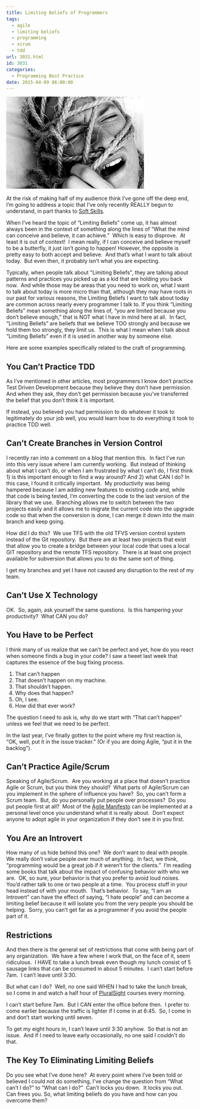 ```yaml
---
title: Limiting Beliefs of Programmers
tags:
  - agile
  - limiting beliefs
  - programming
  - scrum
  - tdd
url: 3031.html
id: 3031
categories:
  - Programming Best Practice
date: 2015-04-09 06:00:00
---
```


![scream](/uploads/2015/03/ppl-men-026.jpg "scream")

At the risk of making half of my audience think I’ve gone off the deep end, I’m going to address a topic that I’ve only recently REALLY begun to understand, in part thanks to [Soft Skills](/softSkills).

When I’ve heard the topic of “Limiting Beliefs” come up, it has almost always been in the context of something along the lines of “What the mind can conceive and believe, it can achieve.”  Which is easy to disprove.  At least it is out of context!  I mean really, if I can conceive and believe myself to be a butterfly, it just isn’t going to happen! However, the opposite is pretty easy to both accept and believe.  And that’s what I want to talk about today.  But even then, it probably isn’t what you are expecting.

<!-- more -->

Typically, when people talk about "Limiting Beliefs", they are talking about patterns and practices you picked up as a kid that are holding you back now.  And while those may be areas that you need to work on, what I want to talk about today is more micro than that, although they may have roots in our past for various reasons, the Limiting Beliefs I want to talk about today are common across nearly every programmer I talk to.  If you think “Limiting Beliefs” mean something along the lines of, “you are limited because you don’t believe enough,” that is NOT what I have in mind here at all.  In fact, “Limiting Beliefs” are beliefs that we believe TOO strongly and because we hold them too strongly, they limit us.  This is what I mean when I talk about “Limiting Beliefs” even if it is used in another way by someone else.

Here are some examples specifically related to the craft of programming.

You Can’t Practice TDD
----------------------

As I’ve mentioned in other articles, most programmers I know don’t practice Test Driven Development because they believe they don’t have permission.  And when they ask, they don’t get permission because you’ve transferred the belief that you don’t think it is important.

If instead, you believed you had permission to do whatever it took to legitimately do your job well, you would learn how to do everything it took to practice TDD well.

Can’t Create Branches in Version Control
----------------------------------------

I recently ran into a comment on a blog that mention this.  In fact I’ve run into this very issue where I am currently working.  But instead of thinking about what I can’t do, or when I am frustrated by what I can’t do, I first think 1) is this important enough to find a way around? And 2) what CAN I do? In this case, I found it critically important.  My productivity was being hampered because I am adding new features to existing code and, while that code is being tested, I’m converting the code to the last version of the library that we use.  Branching allows me to switch between the two projects easily and it allows me to migrate the current code into the upgrade code so that when the conversion is done, I can merge it down into the main branch and keep going.

How did I do this?  We use TFS with the old TFVS version control system instead of the Git repository.  But there are at least two projects that exist that allow you to create a bridge between your local code that uses a local GIT repository and the remote TFS repository.  There is at least one project available for subversion that allows you to do the same sort of thing.

I get my branches and yet I have not caused any disruption to the rest of my team.

Can’t Use X Technology
----------------------

OK.  So, again, ask yourself the same questions.  Is this hampering your productivity?  What CAN you do?

You Have to be Perfect
----------------------

I think many of us realize that we can’t be perfect and yet, how do you react when someone finds a bug in your code? I saw a tweet last week that captures the essence of the bug fixing process.

1.  That can’t happen
2.  That doesn’t happen on my machine.
3.  That shouldn’t happen.
4.  Why does that happen?
5.  Oh, I see.
6.  How did that ever work?

The question I need to ask is, why do we start with “That can’t happen” unless we feel that we need to be perfect.

In the last year, I’ve finally gotten to the point where my first reaction is, “OK, well, put it in the issue tracker.” (Or if you are doing Agile, “put it in the backlog”).

Can’t Practice Agile/Scrum
--------------------------

Speaking of Agile/Scrum.  Are you working at a place that doesn’t practice Agile or Scrum, but you think they should?  What parts of Agile/Scrum can you implement in the sphere of influence you have?  So, you can’t form a Scrum team.  But, do you personally put people over processes?  Do you put people first at all?  Most of the [Agile Manifesto](//agilemanifesto.org/) can be implemented at a personal level once you understand what it is really about.  Don’t expect anyone to adopt agile in your organization if they don’t see it in you first.

You Are an Introvert
--------------------

How many of us hide behind this one?  We don’t want to deal with people.  We really don’t value people over much of anything.  In fact, we think, “programming would be a great job if it weren’t for the clients.”  I’m reading some books that talk about the impact of confusing behavior with who we are.  OK, so sure, your behavior is that you prefer to avoid loud noises.  You’d rather talk to one or two people at a time.  You process stuff in your head instead of with your mouth.  That’s behavior.  To say, “I am an Introvert” can have the effect of saying, “I hate people” and can become a limiting belief because it will isolate you from the very people you should be helping.  Sorry, you can’t get far as a programmer if you avoid the people part of it.

Restrictions
------------

And then there is the general set of restrictions that come with being part of any organization.  We have a few where I work that, on the face of it, seem ridiculous.  I HAVE to take a lunch break even though my lunch consist of 5 sausage links that can be consumed in about 5 minutes.  I can’t start before 7am.  I can’t leave until 3:30.

But what can I do?  Well, no one said WHEN I had to take the lunch break, so I come in and watch a half hour of [PluralSight](/pluralSight) courses every morning.

I can’t start before 7am.  But I CAN enter the office before then.  I prefer to come earlier because the traffic is lighter if I come in at 6:45.  So, I come in and don’t start working until seven.

To get my eight hours in, I can’t leave until 3:30 anyhow.  So that is not an issue.  And if I need to leave early occasionally, no one said I couldn’t do that.

The Key To Eliminating Limiting Beliefs
---------------------------------------

Do you see what I’ve done here?  At every point where I’ve been told or believed I could not do something, I’ve change the question from “What can’t I do?” to “What can I do?”  Can’t locks you down.  It locks you out.  Can frees you. So, what limiting beliefs do you have and how can you overcome them?

